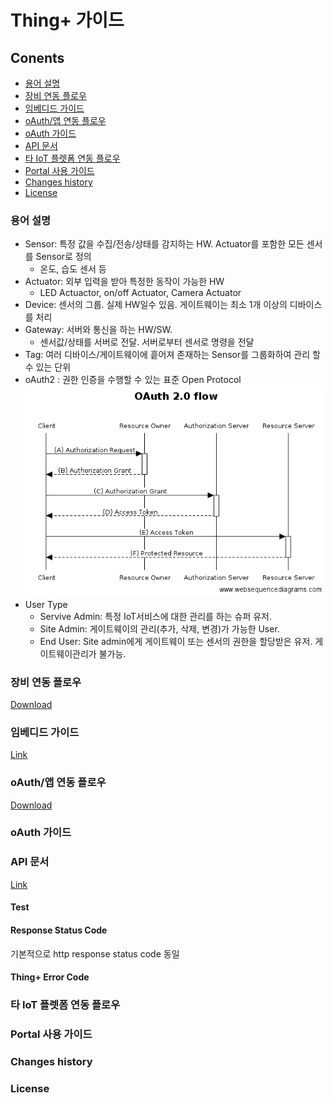 # Thing+ 가이드

## Conents
* [용어 설명](https://github.com/daliworks/thingplus-guide/blob/master/doc/README_kr.md#용어-설명)
* [장비 연동 플로우](https://github.com/daliworks/thingplus-guide/blob/master/doc/README_kr.md#장비-연동-플로우)
* [임베디드 가이드](https://github.com/daliworks/thingplus-guide/blob/master/doc/README_kr.md#임베디드-가이드)
* [oAuth/앱 연동 플로우](https://github.com/daliworks/thingplus-guide/blob/master/doc/README_kr.md#oauth앱-연동-플로우)
* [oAuth 가이드](https://github.com/daliworks/thingplus-guide/blob/master/doc/README_kr.md#oauth-가이드)
* [API 문서](https://github.com/daliworks/thingplus-guide/blob/master/doc/README_kr.md#api-문서)
* [타 IoT 플렛폼 연동 플로우](https://github.com/daliworks/thingplus-guide/blob/master/doc/README_kr.md#타-iot-플렛폼-연동-플로우)
* [Portal 사용 가이드](https://github.com/daliworks/thingplus-guide/blob/master/doc/README_kr.md#portal-사용-가이드)
* [Changes history](https://github.com/daliworks/thingplus-guide/blob/master/doc/README_kr.md#changes-history)
* [License](https://github.com/daliworks/thingplus-guide/blob/master/doc/README_kr.md#license)

### 용어 설명
- Sensor: 특정 값을 수집/전송/상태를 감지하는 HW. Actuator를 포함한 모든 센서를 Sensor로 정의
    - 온도, 습도 센서 등
- Actuator: 외부 입력을 받아 특정한 동작이 가능한 HW
    - LED Actuactor, on/off Actuator, Camera Actuator
- Device: 센서의 그룹. 실제 HW일수 있음. 게이트웨이는 최소 1개 이상의 디바이스를 처리
- Gateway: 서버와 통신을 하는 HW/SW.
    - 센서값/상태를 서버로 전달. 서버로부터 센서로 명령을 전달
- Tag: 여러 디바이스/게이트웨이에 흩어져 존재하는 Sensor를 그룹화하여 관리 할 수 있는 단위
- oAuth2 : 권한 인증을 수행할 수 있는 표준 Open Protocol  
  ![oauth](https://github.com/daliworks/thingplus-guide/blob/master/doc/images/oauth2.png "oauth")
- User Type  
  - Servive Admin: 특정 IoT서비스에 대한 관리를 하는 슈퍼 유저.
  - Site Admin: 게이트웨이의 관리(추가, 삭제, 변경)가 가능한 User. 
  - End User: Site admin에게 게이트웨이 또는 센서의 권한을 할당받은 유저. 게이트웨이관리가 불가능.
  
### 장비 연동 플로우
[Download](https://github.com/daliworks/thingplus-guide/raw/master/doc/src/dist/[kr]flow_for_hardware_v1.1.pdf)

### 임베디드 가이드
[Link](https://github.com/daliworks/thingplus-embedded/blob/master/docs/Thingplus_Embedded_Guide.md)

### oAuth/앱 연동 플로우
[Download](https://github.com/daliworks/thingplus-guide/raw/master/doc/src/dist/[kr]flow_for_app_with_oauth2_v1.1.pdf)

### oAuth 가이드


### API 문서
[Link](https://thingplus-10.api-docs.io/2.0/)

#### Test

#### Response Status Code
기본적으로 http response status code 동일

#### Thing+ Error Code


### 타 IoT 플렛폼 연동 플로우


### Portal 사용 가이드


### Changes history



### License
